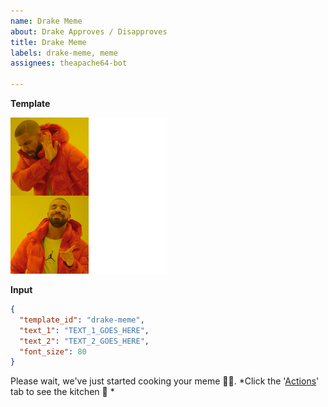 ```yaml
---
name: Drake Meme
about: Drake Approves / Disapproves
title: Drake Meme
labels: drake-meme, meme
assignees: theapache64-bot

---
```


**Template**

<img src="https://raw.githubusercontent.com/theapache64/gh-meme-maker/master/template_images/drake.jpg" height="250"/>

**Input**
<!-- 
text_1 = Drake Disapproves
text_2 = Drake Approves
font_size = Font size (both text_1 and text_2)
 -->
```json
{
  "template_id": "drake-meme",
  "text_1": "TEXT_1_GOES_HERE",
  "text_2": "TEXT_2_GOES_HERE",
  "font_size": 80
}
```

<!-- 
Once you created the issue...
 -->
Please wait, we've just started cooking your meme 👨‍🍳. *Click the '[Actions](https://github.com/theapache64/gh-meme-maker/actions)' tab to see the kitchen 🍳 *
